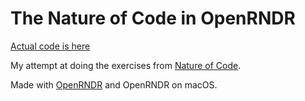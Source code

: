 The Nature of Code in OpenRNDR
====================================

[Actual code is here](https://github.com/torb-xyz/nature-of-code-openrndr/tree/master/src/main/kotlin)

My attempt at doing the exercises from [Nature of Code](http://natureofcode.com).

Made with [OpenRNDR](https://openrndr.org) and OpenRNDR on macOS.